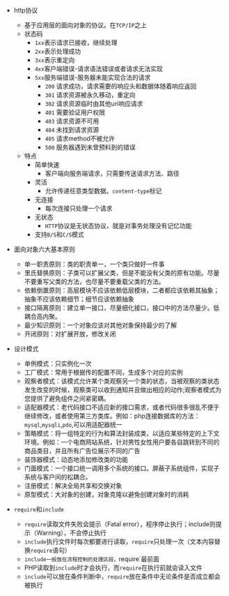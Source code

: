 - http协议
    - 基于应用层的面向对象的协议。在`TCP/IP`之上
    - 状态码
      - `1xx`表示请求已接收，继续处理
      - `2xx`表示处理成功
      - `3xx`表示重定向
      - `4xx`客户端错误-请求语法错误或者请求无法实现
      - `5xx`服务端错误-服务器未能实现合法的请求
        - `200` 请求成功，请求需要的响应头和数据体随着响应返回
        - `301` 请求资源被永久移动，重定向
        - `302` 请求资源临时由其他uri响应请求
        - `401` 需要验证用户权限
        - `403` 请求资源不可用
        - `404` 未找到请求资源
        - `405` 请求method不被允许
        - `500` 服务器遇到未曾预料到的错误
    - 特点
      - 简单快速
        - 客户端向服务端请求，只需要传送请求方法、路径
      - 灵活
        - 允许传递任意类型数据。`content-type`标记
      - 无连接
        - 每次连接只处理一个请求
      - 无状态
        - `HTTP`协议是无状态协议，就是对事务处理没有记忆功能
      - 支持`B/S`和`C/S`模式

- 面向对象六大基本原则
  - 单一职责原则：类的职责单一，一个类只做好一件事
  - 里氏替换原则：子类可以扩展父类，但是不能没有父类的原有功能。尽量不要重写父类的方法，也尽量不要重载父类的方法。
  - 依赖倒置原则：高层模块不应该依赖低层模块，二者都应该依赖其抽象；抽象不应该依赖细节；细节应该依赖抽象
  - 接口隔离原则：建立单一接口，尽量细化接口，接口中的方法尽量少。低耦合高内聚。
  - 最少知识原则：一个对象应该对其他对象保持最少的了解
  - 开闭原则：对扩展开放，修改关闭

- 设计模式
  - 单例模式：只实例化一次
  - 工厂模式：常用于根据传的配置不同，生成多个对应的实例
  - 观察者模式：该模式允许某个类观察另一个类的状态，当被观察的类状态发生改变的时候，观察类可以收到通知并且做出相应的动作;观察者模式为您提供了避免组件之间紧密耦。
  - 适配器模式：老代码接口不适应新的接口需求，或者代码很多很乱不便于继续修改，或者使用第三方类库。例如：php连接数据库的方法：`mysql`,`mysqli`,`pdo`,可以用适配器统一
  - 策略模式：将一组特定的行为和算法封装成类，以适应某些特定的上下文环境。例如：一个电商网站系统，针对男性女性用户要各自跳转到不同的商品类目，并且所有广告位展示不同的广告
  - 装饰器模式：动态地添加修改类的功能
  - 门面模式：一个接口统一调用多个系统的接口。屏蔽子系统组件，实现子系统与客户间的松耦合。
  - 注册模式：解决全局共享和交换对象
  - 原型模式：大对象的创建，对象克隆以避免创建对象时的消耗

- `require`和`include`
  - `require`读取文件失败会提示（Fatal error），程序停止执行；include则提示（Warning），不会停止执行
  - `include`执行文件时每次都要进行读取，`require`只处理一次（文本内容替换`require`语句）
  - `include一般放在流程控制的处理区段，`require`最前面
  - PHP读取到`include`时才会执行，而`require`在执行前就会读入文件
  - `include`可以放在条件判断中，`require`放在条件中无论条件是否成立都会被执行
